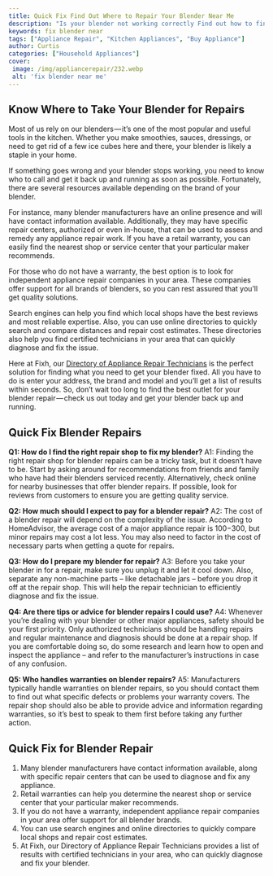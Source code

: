 ```yaml
---
title: Quick Fix Find Out Where to Repair Your Blender Near Me
description: "Is your blender not working correctly Find out how to find a repair shop near you to get your blender back in working order Get a quick fix for your broken blender today"
keywords: fix blender near
tags: ["Appliance Repair", "Kitchen Appliances", "Buy Appliance"]
author: Curtis
categories: ["Household Appliances"]
cover: 
 image: /img/appliancerepair/232.webp
 alt: 'fix blender near me'
---
```

## Know Where to Take Your Blender for Repairs

Most of us rely on our blenders — it’s one of the most popular and useful tools in the kitchen. Whether you make smoothies, sauces, dressings, or need to get rid of a few ice cubes here and there, your blender is likely a staple in your home. 

If something goes wrong and your blender stops working, you need to know who to call and get it back up and running as soon as possible. Fortunately, there are several resources available depending on the brand of your blender. 

For instance, many blender manufacturers have an online presence and will have contact information available. Additionally, they may have specific repair centers, authorized or even in-house, that can be used to assess and remedy any appliance repair work. If you have a retail warranty, you can easily find the nearest shop or service center that your particular maker recommends.

For those who do not have a warranty, the best option is to look for independent appliance repair companies in your area. These companies offer support for all brands of blenders, so you can rest assured that you’ll get quality solutions.

Search engines can help you find which local shops have the best reviews and most reliable expertise. Also, you can use online directories to quickly search and compare distances and repair cost estimates. These directories also help you find certified technicians in your area that can quickly diagnose and fix the issue. 

Here at Fixh, our [Directory of Appliance Repair Technicians](./pages/appliance-repair-technicians) is the perfect solution for finding what you need to get your blender fixed. All you have to do is enter your address, the brand and model and you’ll get a list of results within seconds. So, don’t wait too long to find the best outlet for your blender repair — check us out today and get your blender back up and running.

## Quick Fix Blender Repairs

**Q1: How do I find the right repair shop to fix my blender?** 
A1: Finding the right repair shop for blender repairs can be a tricky task, but it doesn’t have to be. Start by asking around for recommendations from friends and family who have had their blenders serviced recently. Alternatively, check online for nearby businesses that offer blender repairs. If possible, look for reviews from customers to ensure you are getting quality service.

**Q2: How much should I expect to pay for a blender repair?** 
A2: The cost of a blender repair will depend on the complexity of the issue. According to HomeAdvisor, the average cost of a major appliance repair is $100-$300, but minor repairs may cost a lot less. You may also need to factor in the cost of necessary parts when getting a quote for repairs.

**Q3: How do I prepare my blender for repair?** 
A3: Before you take your blender in for a repair, make sure you unplug it and let it cool down. Also, separate any non-machine parts – like detachable jars – before you drop it off at the repair shop. This will help the repair technician to efficiently diagnose and fix the issue.

**Q4: Are there tips or advice for blender repairs I could use?** 
A4: Whenever you’re dealing with your blender or other major appliances, safety should be your first priority. Only authorized technicians should be handling repairs and regular maintenance and diagnosis should be done at a repair shop. If you are comfortable doing so, do some research and learn how to open and inspect the appliance – and refer to the manufacturer’s instructions in case of any confusion. 

**Q5: Who handles warranties on blender repairs?** 
A5: Manufacturers typically handle warranties on blender repairs, so you should contact them to find out what specific defects or problems your warranty covers. The repair shop should also be able to provide advice and information regarding warranties, so it’s best to speak to them first before taking any further action.

## Quick Fix for Blender Repair 
1. Many blender manufacturers have contact information available, along with specific repair centers that can be used to diagnose and fix any appliance. 
2. Retail warranties can help you determine the nearest shop or service center that your particular maker recommends. 
3. If you do not have a warranty, independent appliance repair companies in your area offer support for all blender brands. 
4. You can use search engines and online directories to quickly compare local shops and repair cost estimates. 
5. At Fixh, our Directory of Appliance Repair Technicians provides a list of results with certified technicians in your area, who can quickly diagnose and fix your blender.
